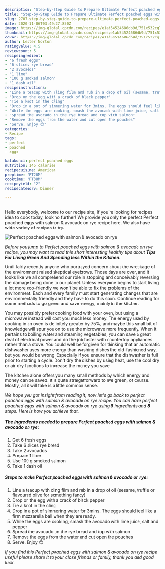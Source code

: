```yaml
---
description: "Step-by-Step Guide to Prepare Ultimate Perfect poached eggs with salmon &amp;amp; avocado on rye"
title: "Step-by-Step Guide to Prepare Ultimate Perfect poached eggs with salmon &amp;amp; avocado on rye"
slug: 2707-step-by-step-guide-to-prepare-ultimate-perfect-poached-eggs-with-salmon-and-amp-avocado-on-rye
date: 2020-11-06T03:49:27.850Z
image: https://img-global.cpcdn.com/recipes/e1ab54524686db9d/751x532cq70/perfect-poached-eggs-with-salmon-avocado-on-rye-recipe-main-photo.jpg
thumbnail: https://img-global.cpcdn.com/recipes/e1ab54524686db9d/751x532cq70/perfect-poached-eggs-with-salmon-avocado-on-rye-recipe-main-photo.jpg
cover: https://img-global.cpcdn.com/recipes/e1ab54524686db9d/751x532cq70/perfect-poached-eggs-with-salmon-avocado-on-rye-recipe-main-photo.jpg
author: Lester Norton
ratingvalue: 4.5
reviewcount: 5
recipeingredient:
- "6 fresh eggs"
- "6 slices rye bread"
- "2 avocados"
- "1 lime"
- "100 g smoked salmon"
- "1 dash oil"
recipeinstructions:
- "Line a teacup with cling film and rub in a drop of oil (sesame, truffle or flavoured olive for something fancy)"
- "Drop on the egg with a crack of black pepper"
- "Tie a knot in the cling"
- "Drop in a pot of simmering water for 3mins. The eggs should feel like a firm mozzarella ball when they are ready."
- "While the eggs are cooking, smash the avocado with lime juice, salt and pepper"
- "Spread the avocado on the rye bread and top with salmon"
- "Remove the eggs from the water and cut open the pouches"
- "Serve. Enjoy 😊"
categories:
- Recipe
tags:
- perfect
- poached
- eggs

katakunci: perfect poached eggs 
nutrition: 145 calories
recipecuisine: American
preptime: "PT20M"
cooktime: "PT38M"
recipeyield: "2"
recipecategory: Dinner

---
```

<br>
Hello everybody, welcome to our recipe site, If you're looking for recipes idea to cook today, look no further! We provide you only the perfect Perfect poached eggs with salmon &amp; avocado on rye recipe here. We also have wide variety of recipes to try.
<br>


![Perfect poached eggs with salmon &amp; avocado on rye](https://img-global.cpcdn.com/recipes/e1ab54524686db9d/751x532cq70/perfect-poached-eggs-with-salmon-avocado-on-rye-recipe-main-photo.jpg)

<i>Before you jump to Perfect poached eggs with salmon &amp; avocado on rye recipe, you may want to read this short interesting healthy tips about 
<strong>Tips For Living Green And Spending less Within the Kitchen</strong>.</i>
</br>

Until fairly recently anyone who portrayed concern about the wreckage of the environment raised skeptical eyebrows. Those days are over, and it looks like we all comprehend our role in stopping and conceivably reversing the damage being done to our planet. Unless everyone begins to start living a lot more eco-friendly we won't be able to fix the problems of the environment. Each and every family must start generating changes that are environmentally friendly and they have to do this soon. Continue reading for some methods to go green and save energy, mainly in the kitchen.

You may possibly prefer cooking food with your oven, but using a microwave instead will cost you much less money. The energy used by cooking in an oven is definitely greater by 75%, and maybe this small bit of knowledge will spur you on to use the microwave more frequently. When it pertains to boiling water and steaming vegetables, you can save a great deal of electrical power and do the job faster with countertop appliances rather than a stove. You could well be forgiven for thinking that an automatic dishwasher uses more energy than washing dishes the old-fashioned way, but you would be wrong. Especially if you ensure that the dishwasher is full prior to starting a cycle. Don't dry the dishes by using heat, use the cool dry or air dry functions to increase the money you save.

The kitchen alone offers you many small methods by which energy and money can be saved. It is quite straightforward to live green, of course. Mostly, all it will take is a little common sense.


<i>We hope you got insight from reading it, now let's go back to perfect poached eggs with salmon &amp; avocado on rye recipe. You can have perfect poached eggs with salmon &amp; avocado on rye using <strong>6</strong> ingredients and <strong>8</strong> steps. Here is how you achieve that.
</i>

##### The ingredients needed to prepare Perfect poached eggs with salmon &amp; avocado on rye:

1. Get 6 fresh eggs
1. Take 6 slices rye bread
1. Take 2 avocados
1. Prepare 1 lime
1. Use 100 g smoked salmon
1. Take 1 dash oil


##### Steps to make Perfect poached eggs with salmon &amp; avocado on rye:

1. Line a teacup with cling film and rub in a drop of oil (sesame, truffle or flavoured olive for something fancy)
1. Drop on the egg with a crack of black pepper
1. Tie a knot in the cling
1. Drop in a pot of simmering water for 3mins. The eggs should feel like a firm mozzarella ball when they are ready.
1. While the eggs are cooking, smash the avocado with lime juice, salt and pepper
1. Spread the avocado on the rye bread and top with salmon
1. Remove the eggs from the water and cut open the pouches
1. Serve. Enjoy 😊


<i>If you find this Perfect poached eggs with salmon &amp; avocado on rye recipe useful please share it to your close friends or family, thank you and good luck.</i>
